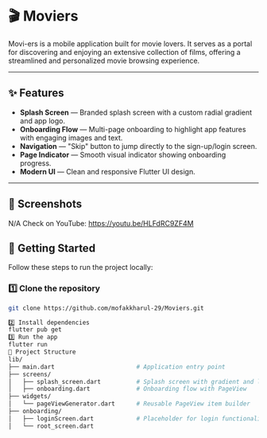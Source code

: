 # 🎬 Moviers

Movi-ers is a mobile application built for movie lovers. It serves as a portal for discovering and enjoying an extensive collection of films, offering a streamlined and personalized movie browsing experience.

---

## ✨ Features

- **Splash Screen** — Branded splash screen with a custom radial gradient and app logo.
- **Onboarding Flow** — Multi-page onboarding to highlight app features with engaging images and text.
- **Navigation** — "Skip" button to jump directly to the sign-up/login screen.
- **Page Indicator** — Smooth visual indicator showing onboarding progress.
- **Modern UI** — Clean and responsive Flutter UI design.

---

## 📸 Screenshots
N/A
Check on YouTube: https://youtu.be/HLFdRC9ZF4M

## 🚀 Getting Started

Follow these steps to run the project locally:

### 1️⃣ Clone the repository
```bash
git clone https://github.com/mofakkharul-29/Moviers.git

2️⃣ Install dependencies
flutter pub get
3️⃣ Run the app
flutter run
📂 Project Structure
lib/
├── main.dart                       # Application entry point
├── screens/
│   ├── splash_screen.dart          # Splash screen with gradient and logo
│   ├── onboarding.dart             # Onboarding flow with PageView
├── widgets/
│   └── pageViewGenerator.dart      # Reusable PageView item builder
├── onboarding/
│   ├── loginScreen.dart            # Placeholder for login functionality
│   └── root_screen.dart   
